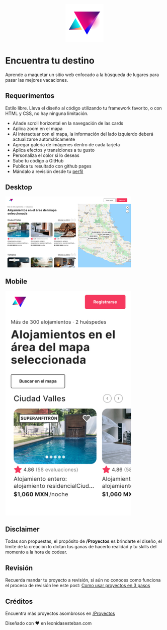 <div align="center">
<img width="120px"  src="https://raw.githubusercontent.com/no-te-rindas/logo/main/Logo/LeonidasEsteban-destello-envolvente-cuadrada.png" />
</div>

#  Encuentra tu destino
Aprende a maquetar un sitio web enfocado a la búsqueda de lugares para pasar las mejores vacaciones.

## Requerimentos
Estilo libre. Lleva el diseño al código utilizando tu framework favorito, o con HTML y CSS, no hay ninguna limitación.

- Añade scroll horizontal en la navegación de las cards
- Aplica zoom en el mapa
- Al interactuar con el mapa, la información del lado izquierdo deberá actualizarse automáticamente
- Agregar galería de imágenes dentro de cada tarjeta
- Aplica efectos y transiciones a tu gusto
- Personaliza el color si lo deseas
- Sube tu código a GitHub
- Publica tu resultado con github pages
- Mándalo a revisión desde tu [perfil](https://leonidasesteban.com/estudiante)


## Desktop

<img width="400px"  src="https://raw.githubusercontent.com/uxcristopher/imagenes/main/Readmes/Encuentra%20tu%20destino/Desktop.jpg" />


## Mobile

<img width="400px" src="https://raw.githubusercontent.com/uxcristopher/imagenes/main/Readmes/Encuentra%20tu%20destino/Mobile.jpg" />

## Disclaimer

Todas son propuestas, el propósito de **/Proyectos** es brindarte el diseño, el límite de la creación lo dictan tus ganas de hacerlo realidad y tu skills del momento a la hora de codear.


## Revisión

Recuerda mandar tu proyecto a revisión, si aún no conoces como funciona el proceso de revisión lee este post: [Como usar proyectos en 3 pasos](https://leonidasesteban.com/blog/como-usar-proyectos-en-3-pasos)

## Créditos

Encuentra más proyectos asombrosos en [/Proyectos](https://leonidasesteban.com/proyectos)

Diseñado con ♥️ en leonidasesteban.com
